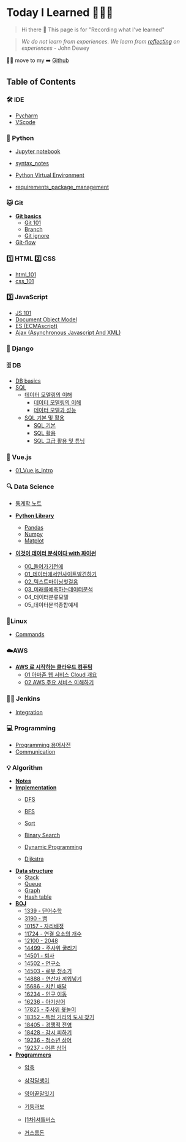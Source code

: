 # Today I Learned 🧑🏻‍💻

> Hi there 👋
> This page is for "Recording what I've learned" 

> *We do not learn from experiences. We learn from [reflecting](reflecting.md) on experiences* - John Dewey

🙋‍♂️ move to my ➡️ [Github](https://github.com/pyohamen)



## Table of Contents

### 🛠 IDE

* [Pycharm](/ide/pycharm.md)
* [VScode](ide/vscode.md)

### 🐍 Python

- [Jupyter notebook](Python/jupyter.md)

* [syntax\_notes](Python/00_personal_notes.md)

* [Python Virtual Environment](Python/python_virtual_environment.md)
* [requirements_package_management](Python/requirements.md)

### 🐱 Git

* [**Git basics**](./)
  * [Git 101](git/git_basics/git_101.md)
  * [Branch](git/git_basics/branch.md)
  * [Git ignore](git/git_basics/git_ignore.md)
* [Git-flow](git/git_flow.md)

### 1️⃣ HTML 2️⃣ CSS

- [html_101](html,css/html_101.md)
- [css_101](html,css/css_101.md)



### 3️⃣ JavaScript

* [JS 101](javascript/js_101.md)
* [Document Object Model](javascript/dom.md)
* [ES \(ECMAscript\)](javascript/es.md)
* [Ajax \(Asynchronous Javascript And XML\)](javascript/ajax.md)

### 🔫 Django

### 🗄 DB

* [DB basics](db/db_basics.md)
* [SQL]()
  * [데이터 모델링의 이해]()
    * [데이터 모델링의 이해](https://pyohamen.gitbook.io/til/db/sql/undefined/undefined-1)
    * [데이터 모델과 성능](https://pyohamen.gitbook.io/til/db/sql/undefined/undefined)
  * [SQL 기본 및 활용]()
    * [SQL 기본](https://pyohamen.gitbook.io/til/db/sql/sql/sql-2)
    * [SQL 활용](https://pyohamen.gitbook.io/til/db/sql/sql/sql)
    * [SQL 고급 활용 및 튜닝](https://pyohamen.gitbook.io/til/db/sql/sql/sql-1)

### 🎨 Vue.js

* [01\_Vue.js\_Intro](vue.js/01_vue.js_intro.md)

### 🔍 Data Science

- [통계학 노트](Data_Science/통계학노트.md)

- [**Python Library**]()
  - [Pandas](Data_Science/pandas.md)
  - [Numpy](Data_Science/numpy.md)
  - [Matplot](Data_Science/matplotlib.md)
- [**이것이 데이터 분석이다 with 파이썬**]()
  - [00_들어가기전에](Data_Science/00_들어가기전에.md)
  - [01_데이터에서인사이트발견하기](Data_Science/01_데이터에서인사이트발견하기.md)
  - [02_텍스트마이닝첫걸음](Data_Science/02_텍스트마이닝첫걸음.md)
  - [03_미래를예측하는데이터분석](Data_Science/03_미래를예측하는데이터분석.md)
  - 04_데이터분류모델
  - 05_데이터분석종합예제

### 🐧Linux

* [Commands](linux/command.md)

### ☁️AWS

* [**AWS 로 시작하는 클라우드 컴퓨팅**](./)
  * [01 아마존 웹 서비스 Cloud 개요](AWS/beginning_cloud_computing_with_aws/01_cloud.md)
  * [02 AWS 주요 서비스 이해하기](AWS/beginning_cloud_computing_with_aws/02_aws.md)

### 🤵🏻 Jenkins

- [Integration](/jenkins/jenkins연동.pdf)

### 💻 Programming

* [Programming 용어사전](programming/cs_.md)
* [Communication](programming/communication.md)

### 💡 Algorithm

- [**Notes**](algorithm/aps/notes.md)
- [**Implementation**]()
  - [DFS](algorithm/implementation/dfs.md)

  - [BFS](algorithm/implementation/bfs.md)

  - [Sort](algorithm/implementation/sort.md)

  - [Binary Search](algorithm/implementation/binary_search.md)

  - [Dynamic Programming](algorithm/implementation/dynamic_programming.md)

  - [Dijkstra](algorithm/implementation/dijkstra.md)
- [**Data structure**]()
  - [Stack](algorithm/data_structure/stack.md)
  - [Queue](algorithm/data_structure/queue.md)
  - [Graph](algorithm/data_structure/graph.md)
  - [Hash table](algorithm/data_structure/hash_table.md)
- [**BOJ**]()
  - [1339 - 단어수학](algorithm/boj/1339.md)
  - [3190 - 뱀](algorithm/boj/3190.md)
  - [10157 - 자리배정](algorithm/boj/10157.md)
  - [11724 - 연결 요소의 개수](algorithm/boj/11724.md)
  - [12100 - 2048](algorithm/boj/12100-2048.md)
  - [14499 - 주사위 굴리기](algorithm/boj/14499.md)
  - [14501 - 퇴사](algorithm/boj/14501.md)
  - [14502 - 연구소](algorithm/boj/14502.md)
  - [14503 - 로봇 청소기](algorithm/boj/14503.md)
  - [14888 - 연산자 끼워넣기](algorithm/boj/14888.md)
  - [15686 - 치킨 배달](algorithm/boj/15686.md)
  - [16234 - 인구 이동](algorithm/boj/16234.md)
  - [16236 - 아기상어](algorithm/boj/16236.md)
  - [17825 - 주사위 윷놀이](algorithm/boj/17825.md)
  - [18352 - 특정 거리의 도시 찾기](algorithm/boj/18352.md)
  - [18405 - 경쟁적 전염](algorithm/boj/18405.md)
  - [18428 - 감시 피하기](algorithm/boj/18428.md)
  - [19236 - 청소년 상어](algorithm/boj/19236.md)
  - [19237 - 어른 상어](algorithm/boj/19237.md)
- [**Programmers**]()
  - [압축](algorithm/programmers/압축.md)
  - [삼각달팽이](algorithm/programmers/삼각달팽이.md)
  - [영어끝말잇기](algorithm/programmers/영어끝말잇기.md)
  - [기둥과보](algorithm/programmers/기둥과보.md)
  - [[1차]셔틀버스](algorithm/programmers/[1차]셔틀버스.md)
  
  - [거스름돈]()